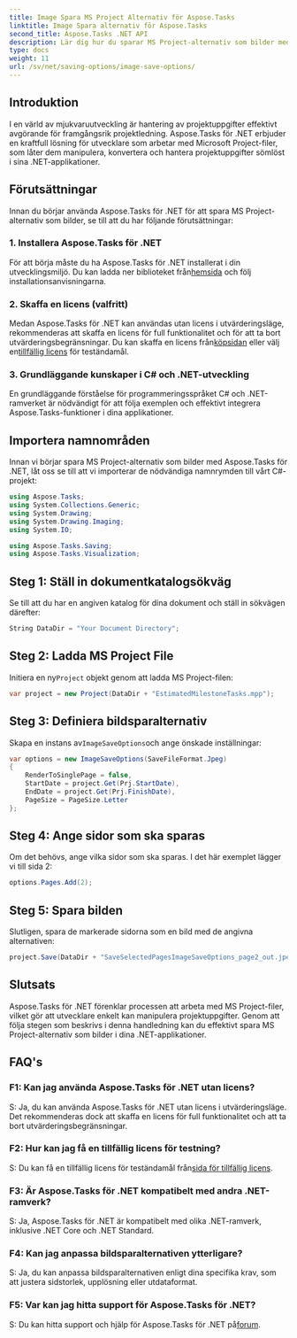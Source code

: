 ```yaml
---
title: Image Spara MS Project Alternativ för Aspose.Tasks
linktitle: Image Spara alternativ för Aspose.Tasks
second_title: Aspose.Tasks .NET API
description: Lär dig hur du sparar MS Project-alternativ som bilder med Aspose.Tasks för .NET. Följ vår steg-för-steg-guide för sömlös integration.
type: docs
weight: 11
url: /sv/net/saving-options/image-save-options/
---
```


## Introduktion
I en värld av mjukvaruutveckling är hantering av projektuppgifter effektivt avgörande för framgångsrik projektledning. Aspose.Tasks för .NET erbjuder en kraftfull lösning för utvecklare som arbetar med Microsoft Project-filer, som låter dem manipulera, konvertera och hantera projektuppgifter sömlöst i sina .NET-applikationer.
## Förutsättningar
Innan du börjar använda Aspose.Tasks för .NET för att spara MS Project-alternativ som bilder, se till att du har följande förutsättningar:
### 1. Installera Aspose.Tasks för .NET
För att börja måste du ha Aspose.Tasks för .NET installerat i din utvecklingsmiljö. Du kan ladda ner biblioteket från[hemsida](https://releases.aspose.com/tasks/net/) och följ installationsanvisningarna.
### 2. Skaffa en licens (valfritt)
 Medan Aspose.Tasks för .NET kan användas utan licens i utvärderingsläge, rekommenderas att skaffa en licens för full funktionalitet och för att ta bort utvärderingsbegränsningar. Du kan skaffa en licens från[köpsidan](https://purchase.aspose.com/buy) eller välj en[tillfällig licens](https://purchase.aspose.com/temporary-license/) för teständamål.
### 3. Grundläggande kunskaper i C# och .NET-utveckling
En grundläggande förståelse för programmeringsspråket C# och .NET-ramverket är nödvändigt för att följa exemplen och effektivt integrera Aspose.Tasks-funktioner i dina applikationer.
## Importera namnområden
Innan vi börjar spara MS Project-alternativ som bilder med Aspose.Tasks för .NET, låt oss se till att vi importerar de nödvändiga namnrymden till vårt C#-projekt:
```csharp
using Aspose.Tasks;
using System.Collections.Generic;
using System.Drawing;
using System.Drawing.Imaging;
using System.IO;

using Aspose.Tasks.Saving;
using Aspose.Tasks.Visualization;
```

## Steg 1: Ställ in dokumentkatalogsökväg
Se till att du har en angiven katalog för dina dokument och ställ in sökvägen därefter:
```csharp
String DataDir = "Your Document Directory";
```
## Steg 2: Ladda MS Project File
 Initiera en ny`Project` objekt genom att ladda MS Project-filen:
```csharp
var project = new Project(DataDir + "EstimatedMilestoneTasks.mpp");
```
## Steg 3: Definiera bildsparalternativ
 Skapa en instans av`ImageSaveOptions`och ange önskade inställningar:
```csharp
var options = new ImageSaveOptions(SaveFileFormat.Jpeg)
{
    RenderToSinglePage = false,
    StartDate = project.Get(Prj.StartDate),
    EndDate = project.Get(Prj.FinishDate),
    PageSize = PageSize.Letter
};
```
## Steg 4: Ange sidor som ska sparas
Om det behövs, ange vilka sidor som ska sparas. I det här exemplet lägger vi till sida 2:
```csharp
options.Pages.Add(2);
```
## Steg 5: Spara bilden
Slutligen, spara de markerade sidorna som en bild med de angivna alternativen:
```csharp
project.Save(DataDir + "SaveSelectedPagesImageSaveOptions_page2_out.jpeg", options);
```

## Slutsats
Aspose.Tasks för .NET förenklar processen att arbeta med MS Project-filer, vilket gör att utvecklare enkelt kan manipulera projektuppgifter. Genom att följa stegen som beskrivs i denna handledning kan du effektivt spara MS Project-alternativ som bilder i dina .NET-applikationer.
## FAQ's
### F1: Kan jag använda Aspose.Tasks för .NET utan licens?
S: Ja, du kan använda Aspose.Tasks för .NET utan licens i utvärderingsläge. Det rekommenderas dock att skaffa en licens för full funktionalitet och att ta bort utvärderingsbegränsningar.
### F2: Hur kan jag få en tillfällig licens för testning?
 S: Du kan få en tillfällig licens för teständamål från[sida för tillfällig licens](https://purchase.aspose.com/temporary-license/).
### F3: Är Aspose.Tasks för .NET kompatibelt med andra .NET-ramverk?
S: Ja, Aspose.Tasks för .NET är kompatibelt med olika .NET-ramverk, inklusive .NET Core och .NET Standard.
### F4: Kan jag anpassa bildsparalternativen ytterligare?
S: Ja, du kan anpassa bildsparalternativen enligt dina specifika krav, som att justera sidstorlek, upplösning eller utdataformat.
### F5: Var kan jag hitta support för Aspose.Tasks för .NET?
 S: Du kan hitta support och hjälp för Aspose.Tasks för .NET på[forum](https://forum.aspose.com/c/tasks/15).